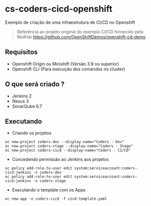 # cs-coders-cicd-openshift

Exemplo de criação de uma infraestrutura de CI/CD no Openshift

> Referência ao projeto original do exemplo CI/CD fornecido pela RedHat
> https://github.com/OpenShiftDemos/openshift-cd-demo

## Requisitos

* Openshift Origin ou Minishift (Versão 3.9 ou superior)
* Openshift CLI (Para execução dos comandos no cluster)

## O que será criado ?

* Jenkins 2
* Nexus 3
* SonarQube 6.7

## Executando

* Criando os projetos

```
oc new-project coders-dev --display-name="Coders - Dev"
oc new-project coders-stage --display-name="Coders - Stage"
oc new-project coders-cicd --display-name="Coders - CI/CD"
```

* Concedendo permissão ao Jenkins aos projetos

```
oc policy add-role-to-user edit system:serviceaccount:coders-cicd:jenkins -n coders-dev
oc policy add-role-to-user edit system:serviceaccount:coders-cicd:jenkins -n coders-stage
```

* Executando o template com os Apps

```
oc new-app -n coders-cicd -f cicd-template.yaml
```